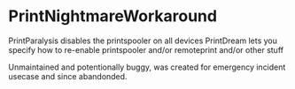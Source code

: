 # PrintNightmareWorkaround

PrintParalysis disables the printspooler on all devices
PrintDream lets you specify how to re-enable printspooler and/or remoteprint and/or other stuff

Unmaintained and potentionally buggy, was created for emergency incident usecase and since abandonded.

